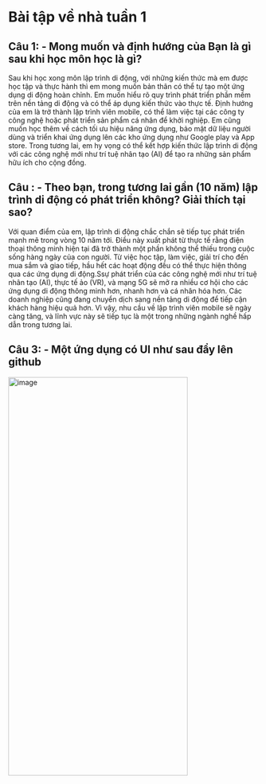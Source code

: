 # Bài tập về nhà tuần 1

## Câu 1: - Mong muốn và định hướng của Bạn là gì sau khi học môn học là gì?
  Sau khi học xong môn lập trình di động, với những kiến thức mà em được học tập và thực hành thì em mong muốn bản thân có thể tự tạo một ứng dụng di động hoàn chỉnh. Em muốn hiểu rõ quy trình phát triển phần mềm trên nền tảng di động và có thể áp dụng kiến thức vào thực tế. 
  Định hướng của em là trở thành lập trình viên mobile, có thể làm việc tại các công ty công nghệ hoặc phát triển sản phẩm cá nhân để khởi nghiệp. Em cũng muốn học thêm về cách tối ưu hiệu năng ứng dụng, bảo mật dữ liệu người dùng và triển khai ứng dụng lên các kho ứng dụng như Google play và App store. Trong tương lai, em hy vọng có thể kết hợp kiến thức lập trình di động với các công nghệ mới như trí tuệ nhân tạo (AI) để tạo ra những sản phẩm hữu ích cho cộng đồng.

## Câu : - Theo bạn, trong tương lai gần (10 năm) lập trình di động có phát triển không? Giải thích tại sao?
  Với quan điểm của em, lập trình di động chắc chắn sẽ tiếp tục phát triển mạnh mẽ trong vòng 10 năm tới. Điều này xuất phát từ thực tế rằng điện thoại thông minh hiện tại đã trở thành một phần không thể thiếu trong cuộc sống hàng ngày của con người. Từ việc học tập, làm việc, giải trí cho đến mua sắm và giao tiếp, hầu hết các hoạt động đều có thể thực hiện thông qua các ứng dụng di động.Ssự phát triển của các công nghệ mới như trí tuệ nhân tạo (AI), thực tế ảo (VR), và mạng 5G sẽ mở ra nhiều cơ hội cho các ứng dụng di động thông minh hơn, nhanh hơn và cá nhân hóa hơn. Các doanh nghiệp cũng đang chuyển dịch sang nền tảng di động để tiếp cận khách hàng hiệu quả hơn. Vì vậy, nhu cầu về lập trình viên mobile sẽ ngày càng tăng, và lĩnh vực này sẽ tiếp tục là một trong những ngành nghề hấp dẫn trong tương lai.

## Câu 3: - Một ứng dụng có UI như sau đẩy lên github
<img width="360" height="801" alt="image" src="https://github.com/user-attachments/assets/d790b399-330c-4eb5-a93b-76c224efda6f" />

